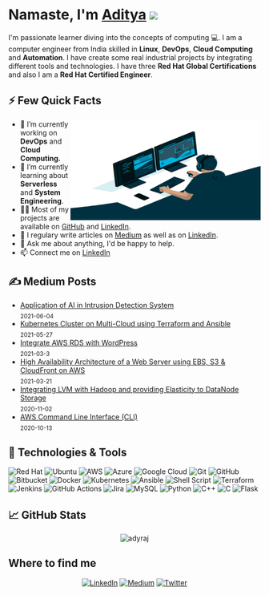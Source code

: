 # Namaste, I'm [Aditya](https://www.linkedin.com/in/raj-aditya/) <img src="https://media.giphy.com/media/hvRJCLFzcasrR4ia7z/giphy.gif" width="25px">

I'm passionate learner diving into the concepts of computing 💻. I am a computer engineer from India skilled in <strong>Linux</strong>, <strong>DevOps</strong>, <strong>Cloud Computing</strong> and <strong>Automation</strong>. I have create some real industrial projects by integrating different tools and technologies. I have three <strong>Red Hat Global Certifications</strong> and also I am a <strong>Red Hat Certified Engineer</strong>.

## ⚡️ Few Quick Facts

<img align="right" alt="GIF" src="https://github.com/adyraj/adyraj/blob/main/portfolio.gif?raw=true" width="380" height="200" />

- 🔭 I’m currently working on <strong>DevOps</strong> and <strong>Cloud Computing.</strong>
- 🌱 I’m currently learning about <strong>Serverless</strong> and <strong>System Engineering</strong>.
- 👨‍💻 Most of my projects are available on [GitHub](https://github.com/adyraj) and [LinkedIn](https://www.linkedin.com/in/raj-aditya/).
- 📝 I regulary write articles on [Medium](https://medium.com/@adyraj) as well as on [LinkedIn](https://www.linkedin.com/in/raj-aditya/).
- 💬 Ask me about anything, I'd be happy to help.
- 📫 Connect me on [LinkedIn](https://www.linkedin.com/in/raj-aditya/)

## &#x270d; Medium Posts

- [Application of AI in Intrusion Detection System](https://medium.com/@adyraj/application-of-ai-in-intrusion-detection-system-9705d2efe050?source=user_profile---------4-------------------------------)<br/> <sub>2021-06-04</sub>
- [Kubernetes Cluster on Multi-Cloud using Terraform and Ansible](https://medium.com/@adyraj/kubernetes-cluster-on-multi-cloud-using-terraform-and-ansible-9cfa51992d6d)<br/> <sub>2021-05-27</sub>
- [Integrate AWS RDS with WordPress](https://medium.com/@adyraj/high-availability-architecture-of-web-server-using-ebs-s3-cloudfront-on-aws-9bf3afc3070e?source=user_profile---------8-------------------------------)<br/><sub>2021-03-3</sub>
- [High Availability Architecture of a Web Server using EBS, S3 & CloudFront on AWS](https://medium.com/@adyraj/high-availability-architecture-of-web-server-using-ebs-s3-cloudfront-on-aws-9bf3afc3070e?source=user_profile---------8-------------------------------)<br/><sub>2021-03-21</sub>
- [Integrating LVM with Hadoop and providing Elasticity to DataNode Storage](https://medium.com/@adyraj/integrating-lvm-with-hadoop-and-providing-elasticity-to-datanode-storage-8a9541979fec?source=user_profile---------18-------------------------------)<br/><sub>2020-11-02</sub>
- [AWS Command Line Interface (CLI)](https://medium.com/@adyraj/aws-command-line-interface-cli-69630827d6a4?source=user_profile---------23-------------------------------)<br/><sub>2020-10-13</sub>

## 🔧 Technologies & Tools

![Red Hat](https://img.shields.io/badge/Red%20Hat-EE0000?style=for-the-badge&logo=redhat&logoColor=white)
![Ubuntu](https://img.shields.io/badge/Ubuntu-E95420?style=for-the-badge&logo=ubuntu&logoColor=white)
![AWS](https://img.shields.io/badge/AWS-%23FF9900.svg?style=for-the-badge&logo=amazon-aws&logoColor=white)
![Azure](https://img.shields.io/badge/azure-%230072C6.svg?style=for-the-badge&logo=azure-devops&logoColor=white)
![Google Cloud](https://img.shields.io/badge/GoogleCloud-%234285F4.svg?style=for-the-badge&logo=google-cloud&logoColor=white)
![Git](https://img.shields.io/badge/git-%23F05033.svg?style=for-the-badge&logo=git&logoColor=white)
![GitHub](https://img.shields.io/badge/github-%23121011.svg?style=for-the-badge&logo=github&logoColor=white)
![Bitbucket](https://img.shields.io/badge/bitbucket-%230047B3.svg?style=for-the-badge&logo=bitbucket&logoColor=white)
![Docker](https://img.shields.io/badge/docker-%230db7ed.svg?style=for-the-badge&logo=docker&logoColor=white)
![Kubernetes](https://img.shields.io/badge/kubernetes-%23326ce5.svg?style=for-the-badge&logo=kubernetes&logoColor=white)
![Ansible](https://img.shields.io/badge/ansible-%231A1918.svg?style=for-the-badge&logo=ansible&logoColor=white)
![Shell Script](https://img.shields.io/badge/shell_script-%23121011.svg?style=for-the-badge&logo=gnu-bash&logoColor=white)
![Terraform](https://img.shields.io/badge/terraform-%235835CC.svg?style=for-the-badge&logo=terraform&logoColor=white)
![Jenkins](https://img.shields.io/badge/jenkins-%232C5263.svg?style=for-the-badge&logo=jenkins&logoColor=white)
![GitHub Actions](https://img.shields.io/badge/githubactions-%232671E5.svg?style=for-the-badge&logo=githubactions&logoColor=white)
![Jira](https://img.shields.io/badge/jira-%230A0FFF.svg?style=for-the-badge&logo=jira&logoColor=white)
![MySQL](https://img.shields.io/badge/mysql-%2300f.svg?style=for-the-badge&logo=mysql&logoColor=white)
![Python](https://img.shields.io/badge/python-3670A0?style=for-the-badge&logo=python&logoColor=ffdd54)
![C++](https://img.shields.io/badge/c++-%2300599C.svg?style=for-the-badge&logo=c%2B%2B&logoColor=white)
![C](https://img.shields.io/badge/c-%2300599C.svg?style=for-the-badge&logo=c&logoColor=white)
![Flask](https://img.shields.io/badge/flask-%23000.svg?style=for-the-badge&logo=flask&logoColor=white)

## &#x1f4c8; GitHub Stats

<p align='center'>
<img src="https://github-readme-stats.vercel.app/api?username=adyraj&show_icons=true&count_private=true" alt="adyraj" />
</p>

## Where to find me

<p align='center'>
<a href="https://www.linkedin.com/in/raj-aditya" target="_blank"><img alt="LinkedIn" src="https://img.shields.io/badge/linkedin-%230077B5.svg?&style=for-the-badge&logo=linkedin&logoColor=white" /></a> 
<a href="https://medium.com/@adyraj" target="_blank"><img alt="Medium" src="https://img.shields.io/badge/medium-%2312100E.svg?&style=for-the-badge&logo=medium&logoColor=white" /></a>
<a href="https://twitter.com/adyraj_" target="_blank"><img alt="Twitter" src="https://img.shields.io/badge/twitter-%231DA1F2.svg?&style=for-the-badge&logo=twitter&logoColor=white" /></a>
</p>
